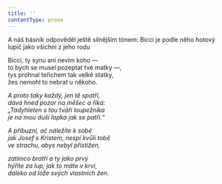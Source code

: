 ```yaml
---
title: ''
contentType: prose
---
```


A náš básník odpověděl ještě silnějším tónem: Bicci je podle něho hotový lupič jako všichni z jeho rodu

  

Bicci, ty synu ani nevím koho —  
to bych se musel pozeptat tvé matky —,  
tys prohnal teřichem tak velké statky,  
žes nemohl to nebrat u někoho.

_A proto taky každý, jen tě spatří,  
dává hned pozor na měšec a říká:  
„Tadyhleten s tou tváří loupežníka  
je na mou duši lapka jak se patří.“_

_A příbuzní, ač náležíte k sobě  
jak Josef s Kristem, nespí kvůli tobě  
ve strachu, abys nebyl přistižen,_

_zatímco bratři a ty jako prvý  
hýříte za lup, jak to máte v krvi,  
daleko od lože svých vlastních žen._
